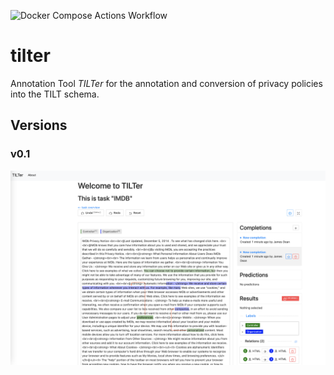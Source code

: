 ![Docker Compose Actions Workflow](https://github.com/DaSKITA/tilter/workflows/Docker%20Compose%20Actions%20Workflow/badge.svg)

# tilter
Annotation Tool _TILTer_ for the annotation and conversion of privacy policies into the TILT schema.

## Versions

### v0.1
![](./.docs/screen1.png)
